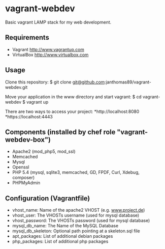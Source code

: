 vagrant-webdev
==============

Basic vagrant LAMP stack for my web development.


Requirements
------------
* Vagrant <http://www.vagrantup.com>
* VirtualBox <http://www.virtualbox.com>


Usage
------------
Clone this repository:
	$ git clone git@github.com:janthomas89/vagrant-webdev.git

Move your application in the www directory and start vagrant:
	$ cd vagrant-webdev
	$ vagrant up

There are two ways to access your project:
*http://localhost:8080
*https://localhost:4443


Components (installed by chef role "vagrant-webdev-box")
------------
* Apache2 (mod_php5, mod_ssl)
* Memcached
* Mysql
* Openssl
* PHP 5.4 (mysql, sqlite3, memcached, GD, FPDF, Curl, Xdebug, composer)
* PHPMyAdmin


Configuration (Vagrantfile)
------------
* vhost_name: Name of the apache2 VHOST (e.g. www.project.de)
* vhost_user: The VHOSTs username (used for mysql database)
* vhost_password: The VHOSTs password (used for mysql database)
* mysql_db_name: The Name of the MySQL Database
* mysql_db_skeleton: Optional path pointing at a skeleton.sql file
* apt_packages: List of additional debian packages
* php_packages: List of additional php packages
